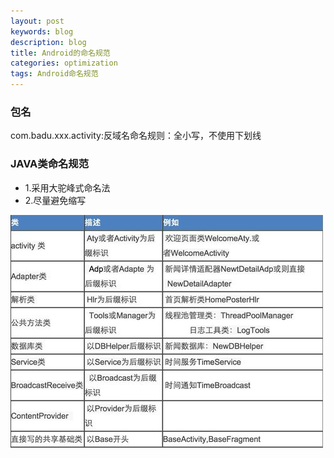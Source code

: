 ```yaml
---
layout: post
keywords: blog
description: blog
title: Android的命名规范
categories: optimization
tags: Android命名规范
---
```


### 包名

com.badu.xxx.activity:反域名命名规则：全小写，不使用下划线

### JAVA类命名规范

* 1.采用大驼峰式命名法
* 2.尽量避免缩写

<img src="/image/name_class.jpg"/>

